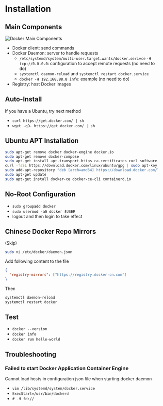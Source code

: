 # Installation
## Main Components
![Docker Main Components](figures/docker-architecture.png)

- Docker client: send commands
- Docker Daemon: server to handle requests
  - `/etc/systemd/system/multi-user.target.wants/docker.serivce` `-H tcp://0.0.0.0`: configuration to accept remote requests (no need to do)
  - `systemctl daemon-reload` and `systemctl restart docker.service`
  - `docker -H 192.168.88.8 info`: example (no need to do)
- Registry: host Docker images


## Auto-Install
If you have a Ubuntu, try next method
- `curl https://get.docker.com/ | sh`
- `wget -qO- https://get.docker.com/ | sh`


## Ubuntu APT Installation
```bash
sudo apt-get remove docker docker-engine docker.io
sudo apt-get remove docker-compose
sudo apt-get install apt-transport-https ca-certificates curl software-properties-common
curl -fsSL https://download.docker.com/linux/ubuntu/gpg | sudo apt-key add -
sudo add-apt-repository "deb [arch=amd64] https://download.docker.com/linux/ubuntu $(lsb_release -cs) stable"
sudo apt-get update
sudo apt-get install docker-ce docker-ce-cli containerd.io
```


## No-Root Configuration
- `sudo groupadd docker`
- `sudo usermod -aG docker $USER`
- logout and then login to take effect


## Chinese Docker Repo Mirrors
(Skip)
```bash
sudo vi /etc/docker/daemon.json
```
Add following content to the file
```json
{
  "registry-mirrors": ["https://registry.docker-cn.com"]
}
```
Then
```bash
systemctl daemon-reload
systemctl restart docker
```


## Test
- `docker --version`
- `docker info`
- `docker run hello-world`


## Troubleshooting
### Failed to start Docker Application Container Engine
Cannot load hosts in configuration json file when starting docker daemon
- `vim /lib/systemd/system/docker.service`
- `ExecStart=/usr/bin/dockerd`
- `# -H fd://`

